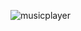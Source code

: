 ![musicplayer](https://github.com/ambasth05aruni/INTERACTIVE-CARD/assets/101694582/3a0c998c-de77-402a-a51b-9c184d79b9bb)
